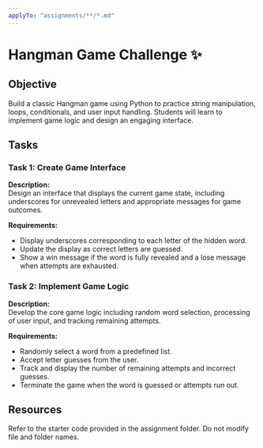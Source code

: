 ```yaml
---
applyTo: "assignments/**/*.md"
---
```


# Hangman Game Challenge ✨

## Objective
Build a classic Hangman game using Python to practice string manipulation, loops, conditionals, and user input handling. Students will learn to implement game logic and design an engaging interface.

## Tasks

### Task 1: Create Game Interface
**Description:**  
Design an interface that displays the current game state, including underscores for unrevealed letters and appropriate messages for game outcomes.

**Requirements:**
- Display underscores corresponding to each letter of the hidden word.
- Update the display as correct letters are guessed.
- Show a win message if the word is fully revealed and a lose message when attempts are exhausted.

### Task 2: Implement Game Logic
**Description:**  
Develop the core game logic including random word selection, processing of user input, and tracking remaining attempts.

**Requirements:**
- Randomly select a word from a predefined list.
- Accept letter guesses from the user.
- Track and display the number of remaining attempts and incorrect guesses.
- Terminate the game when the word is guessed or attempts run out.

## Resources
Refer to the starter code provided in the assignment folder. Do not modify file and folder names.
